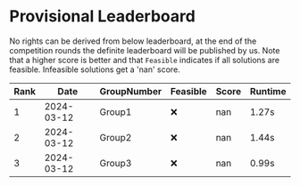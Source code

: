# Provisional Leaderboard

No rights can be derived from below leaderboard, at the end of the competition rounds the definite leaderboard will be published by us. Note that a higher score is better and that `Feasible` indicates if all solutions are feasible. Infeasible solutions get a 'nan' score.

<!-- LEADERBOARD_START -->
| Rank | Date | GroupNumber | Feasible | Score | Runtime |
| ------ | ------------ | ------------------- |-------------| ------- | ------- |
| 1 | 2024-03-12 | Group1 | ❌ | nan | 1.27s |
| 2 | 2024-03-12 | Group2 | ❌ | nan | 1.44s |
| 3 | 2024-03-12 | Group3 | ❌ | nan | 0.99s |
<!-- LEADERBOARD_END -->
